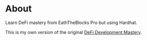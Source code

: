 # About

Learn DeFi mastery from EathTheBlocks Pro but using Hardhat.

This is my own version of the original [DeFi Development Mastery](https://github.com/jklepatch/eattheblocks/tree/master/defi-development-mastery).